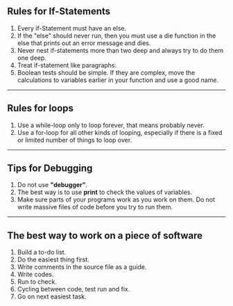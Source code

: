## Rules for If-Statements
1. Every if-Statement must have an else.
2. If the "else" should never run, then you must use a die function in the else that prints out an error message and dies. 
3. Never nest if-statements more than two deep and always try to do them one deep.
4. Treat if-statement like paragraphs.
5. Boolean tests should be simple. If  they are complex, move the calculations to variables earlier in your function and use a good name.

***

## Rules for loops

1. Use a while-loop only to loop forever, that means probably never.
2. Use a for-loop for all other kinds of looping, especially if there is a fixed or limited number of things to loop over.

***

## Tips for Debugging

1. Do not use **"debugger"**.
2. The best way is to use **print** to check the values of variables.
3. Make sure parts of your programs work as you work on them. Do not write massive files of code before you try to run them.


***

## The best way to work on a piece of software

1. Build a to-do list.
2. Do the easiest thing first.
3. Write comments in the source file as a guide.
4. Write codes.
5. Run to check.
6. Cycling between code, test run and fix.
7. Go on next easiest task.